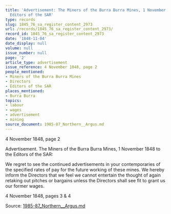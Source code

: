 ```yaml
---
title: 'Advertisement: The Miners of the Burra Burra Mines, 1 November 1848 to the
  Editors of the SAR'
type: records
slug: 1845_76_sa_register_content_2973
url: /records/1845_76_sa_register_content_2973/
record_id: 1845_76_sa_register_content_2973
date: '1848-11-04'
date_display: null
volume: null
issue_number: null
page: '2'
article_type: advertisement
issue_reference: 4 November 1848, page 2
people_mentioned:
- Miners of the Burra Burra Mines
- Directors
- Editors of the SAR
places_mentioned:
- Burra Burra
topics:
- labour
- wages
- advertisement
- mining
source_document: 1985-87_Northern__Argus.md
---
```


4 November 1848, page 2

Advertisement.  The Miners of the Burra Burra Mines, 1 November 1848 to the Editors of the SAR:

We regret to see the continued advertisements in your contemporaries of the specified rates of pay for the future working of these mines.  We hereby inform the Directors that we feel we cannot entertain the thought of again retaking out pitches or bargains unless the Directors shall see fit to grant us our former wages.

4 November 1848, pages 3 & 4

Source: [1985-87_Northern__Argus.md](/downloads/markdown/1985-87_Northern__Argus.md)
